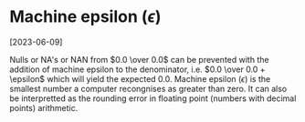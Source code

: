 # Machine epsilon ($\epsilon$)

[2023-06-09]

Nulls or NA's or NAN from $0.0 \over 0.0$ can be prevented with the addition of machine epsilon to the denominator, i.e. $0.0 \over 0.0 + \epsilon$ which will yield the expected $0.0$.
Machine epsilon ($\epsilon$) is the smallest number a computer recongnises as greater than zero. It can also be interpretted as the rounding error in floating point (numbers with decimal points) arithmetic.
